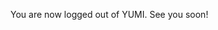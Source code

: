 <p id="login message">You are now logged out of YUMI.  See you soon!</p>

<script>
    if (sessionStorage.getItem("username") != null) {
        document.getElementById("login message").innerHTML = "You are now logged out of YUMI.  See you soon, "+sessionStorage.getItem("username")+"!";
    }

    sessionStorage.setItem("username", null);
</script>